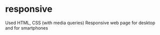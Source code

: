 # responsive
Used HTML, CSS (with media queries)
Responsive web page for desktop and for smartphones
